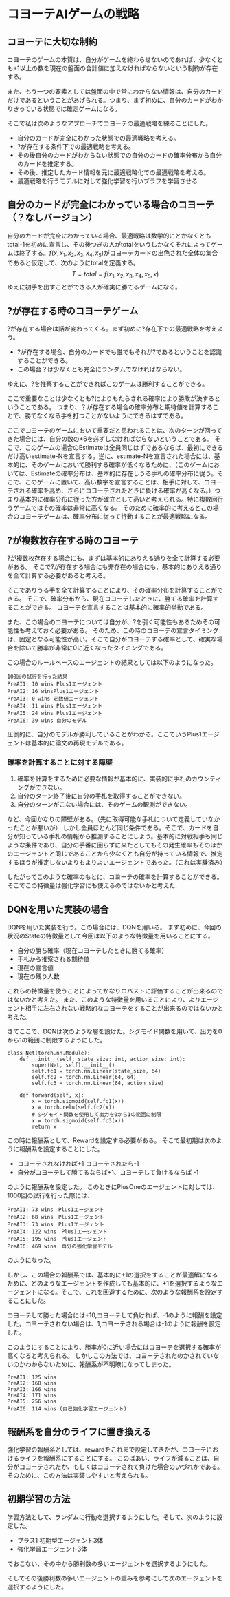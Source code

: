# コヨーテAIゲームの戦略

## コヨーテに大切な制約

コヨーテのゲームの本質は、自分がゲームを終わらせないのであれば、少なくとも+1以上の数を現在の盤面の合計値に加えなければならないという制約が存在する。

また、もう一つの要素としては盤面の中で常にわからない情報は、自分のカードだけであるということがあげられる。つまり、まず初めに、自分のカードがわかりきっている状態では確定ゲームになる。

そこで私は次のようなアプローチでコヨーテの最適戦略を練ることにした。

- 自分のカードが完全にわかった状態での最適戦略を考える。
- ?が存在する条件下での最適戦略を考える。
- その後自分のカードがわからない状態での自分のカードの確率分布から自分のカードを推定する。
- その後、推定したカード情報を元に最適戦略化での最適戦略を考える。
- 最適戦略を行うモデルに対して強化学習を行いブラフを学習させる


## 自分のカードが完全にわかっている場合のコヨーテ（？なしバージョン）

自分のカードが完全にわかっている場合、最適戦略は数学的にとかなくともtotal-1を初めに宣言し、その後つぎの人がtotalをいうしかなくそれによってゲームは終了する。$f(x,x_1,x_2,x_3,x_4,x_5)$がコヨーテカードの出色された全体の集合であると仮定して、次のようにtotalを定義する。
$$
    T = total = f(x_1, x_2, x_3, x_4,x_5 ,x)
$$
ゆえに初手を出すことができる人が確実に勝てるゲームになる。

## ?が存在する時のコヨーテゲーム


?が存在する場合は話が変わってくる。まず初めに?存在下での最適戦略を考えよう。

- ?が存在する場合、自分のカードでも誰でもそれが?であるということを認識することができる。
- この場合？は少なくとも完全にランダムでなければならない。

ゆえに、?を推察することができればこのゲームは勝利することができる。

ここで重要なことは少なくとも?によりもたらされる確率により勝敗が決するということである。
つまり、？が存在する場合の確率分布と期待値を計算することで、勝てなくなる手を打つことがないようにできるはずである。

ここでコヨーテのゲームにおいて重要だと思われることは、次のターンが回ってきた場合には、自分の数の+6を必ずしなければならないということである。
そこで、このゲームの場合のEstimateは全員同じはずであるならば、最初にできるだけ高いestimate-Nを宣言する。逆に、estimate-Nを宣言された場合には、基本的に、そのゲームにおいて勝利する確率が低くなるために、（このゲームにおいては、Estimateの確率分布は、基本的に存在しうる手札の確率分布に従う。そこで、このゲームに置いて、高い数字を宣言することは、相手に対して、コヨーテされる確率を高め、さらにコヨーテされたときに負ける確率が高くなる。）つまり基本的に確率分布に従った方が確立として高いと考えられる。特に複数回行うゲームではその確率は非常に高くなる。
そのために確率的に考えるとこの場合のコヨーテゲームは、確率分布に従って行動することが最適戦略になる。



## ?が複数枚存在する時のコヨーテ

?が複数枚存在する場合にも、まずは基本的にありえる通りを全て計算する必要がある。
そこで?が存在する場合にも非存在の場合にも、基本的にありえる通りを全て計算する必要があると考える。

そこでありうる手を全て計算することにより、その確率分布を計算することができる。
そこで、確率分布から、現在コヨーテしたときに、勝てる確率を計算することができる。
コヨーテを宣言することは基本的に確率的挙動である。

また、この場合のコヨーテについては自分が、?を引く可能性もあるためその可能性も考えておく必要がある。
そのため、この時のコヨーテの宣言タイミングは、固定となる可能性が高い。そこで自分がコヨーテする確率として、確実な場合を除いて勝率が非常に0に近くなったタイミングである。

この場合のルールベースのエージェントの結果としては以下のようになった。
```
100回の試行を行った結果
PreAI1: 10 wins Plus1エージェント
PreAI2: 16 winsPlus1エージェント
PreAI3: 0 wins 定数値エージェント
PreAI4: 11 wins Plus1エージェント
PreAI5: 24 wins Plus1エージェント
PreAI6: 39 wins 自分のモデル
```
圧倒的に、自分のモデルが勝利していることがわかる。ここでいうPlus1エージェントは基本的に論文の再現モデルである。

### 確率を計算することに対する障壁

1. 確率を計算をするために必要な情報が基本的に、実装的に手札のカウンティングができない。
2. 自分のターン終了後に自分の手札を取得することができない。
3. 自分のターンがこない場合には、そのゲームの観測ができない。

など、今回かなりの障壁がある。（先に取得可能な手札について定義していなかったことが悪いが）
しかし全員ほとんど同じ条件である。そこで、カードを自分が知っている手札の情報から推測することにしよう。基本的に対戦相手も同じような条件であり、自分の手番に回らずに来たとしてもその発生確率もそのほかのエージェントと同じであることから少なくとも自分が持っている情報で、推定するほうが推定しないよりもよりよいエージェントであった。（これは実験済み）

したがってこのような確率のもとに、コヨーテの確率を計算することができる。そこでこの特徴量は強化学習にも使えるのではないかと考えた.

## DQNを用いた実装の場合

DQNを用いた実装を行う。この場合には、DQNを用いる。
まず初めに、今回の状況のStateの特徴量として今回は以下のような特徴量を用いることにする。

- 自分の勝ち確率（現在コヨーテしたときに勝てる確率）
- 手札から推察される期待値
- 現在の宣言値
- 現在の残り人数

これらの特徴量を使うことによってかなりロバストに評価することが出来るのではないかと考えた。
また、このような特徴量を用いることにより、よりエージェント相手に左右されない戦略的なコヨーテをすることが出来るのではないかと考えた。

さてここで、DQNは次のような層を設けた。シグモイド関数を用いて、出力を0から1の範囲に制限するようにした。

```
class Net(torch.nn.Module):
    def __init__(self, state_size: int, action_size: int):
        super(Net, self).__init__()
        self.fc1 = torch.nn.Linear(state_size, 64)
        self.fc2 = torch.nn.Linear(64, 64)
        self.fc3 = torch.nn.Linear(64, action_size)

    def forward(self, x):
        x = torch.sigmoid(self.fc1(x))
        x = torch.relu(self.fc2(x))
        # シグモイド関数を使用して出力を0から1の範囲に制限
        x = torch.sigmoid(self.fc3(x))
        return x
```
この時に報酬系として、Rewardを設定する必要がある。
そこで最初期は次のように報酬系を設定することにした。

- コヨーテされなければ+1 コヨーテされたら-1
- 自分がコヨーテして勝てるならば+1、コヨーテして負けるならば -1

のように報酬系を設定した。
このときにPlusOneのエージェントに対しては、1000回の試行を行った際には、
```
PreAI1: 73 wins　Plus1エージェント
PreAI2: 68 wins　Plus1エージェント
PreAI3: 73 wins　Plus1エージェント
PreAI4: 122 wins　Plus1エージェント
PreAI5: 195 wins　Plus1エージェント
PreAI6: 469 wins　自分の強化学習モデル

```
のようになった。


しかし、この場合の報酬系では、基本的に+1の選択をすることが最適解になるために、どのようなエージェントを作成しても基本的に、+1を選択するようなエージェントになる。そこで、これを回避するために、次のような報酬系を設定することにした。

コヨーテして勝った場合には+10,コヨーテして負ければ、-1のように報酬を設定した。コヨーテされない場合は、1,コヨーテされる場合は-1のように報酬を設定した。

このようにすることにより、勝率が0に近い場合にはコヨーテを選択する確率が高くなると考えられる。
しかしこの方法では、コヨーテされたのかされていないのかわからないために、報酬系が不明瞭になってしまった。

```
PreAI1: 125 wins 
PreAI2: 168 wins
PreAI3: 166 wins 
PreAI4: 171 wins 
PreAI5: 256 wins 
PreAI6: 114 wins (自己強化学習エージェント)
```


## 報酬系を自分のライフに置き換える

強化学習の報酬系としては、rewardをこれまで設定してきたが、コヨーテにおけるライフを報酬系にすることにする。
このばあい、ライフが減ることは、自分がコヨーテされたか、もしくはコヨーテされて負けた場合のいづれかである。
そのために、この方法は実装しやすいと考えられる。



## 初期学習の方法

学習方法として、ランダムに行動を選択するようにした。そして、次のように設定した。

- プラス1 初期型エージェント3体
- 強化学習エージェント3体

でおこない、その中から勝利数の多いエージェントを選択するようにした。

そしてその後勝利数の多いエージェントの重みを参考にして次のエージェントを選択するようにした。







